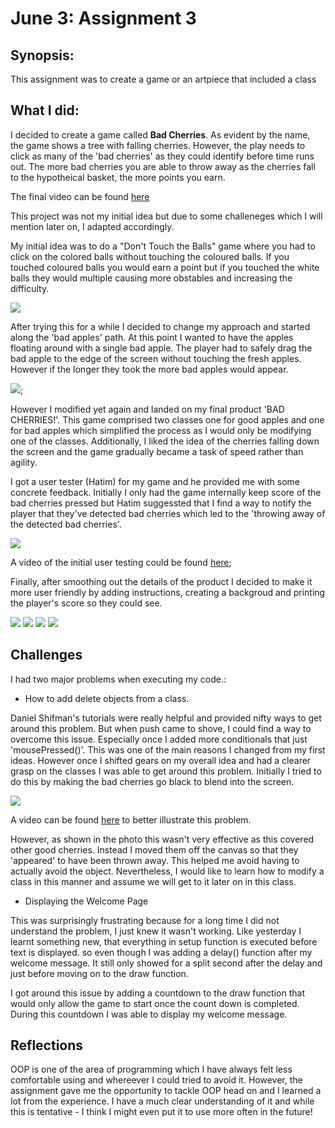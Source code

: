 # June 3: Assignment 3

## Synopsis:

This assignment was to create a game or an artpiece that included a class

## What I did:

I decided to create a game called **Bad Cherries**. As evident by the name, the game shows a tree with falling cherries. However, the play needs to click as many of the 'bad cherries' as they could identify before time runs out. The more bad cherries you are able to throw away as the cherries fall to the hypotheical basket, the more points you earn.

The final video can be found [here](https://youtu.be/D8ZnmaZfdIo)

This project was not my initial idea but due to some challeneges which I will mention later on, I adapted accordingly.

My initial idea was to do a "Don't Touch the Balls" game where you had to click on the colored balls without touching the coloured balls. If you touched coloured balls you would earn a point but if you touched the white balls they would multiple causing more obstables and increasing the difficulty.

![](sketch1.jpg)

After trying this for a while I decided to change my approach and started along the 'bad apples' path. At this point I wanted to have the apples floating around with a single bad apple. The player had to safely drag the bad apple to the edge of the screen without touching the fresh apples. However if the longer they took the more bad apples would appear. 

![](sketch2.jpg);

However I modified yet again and landed on my final product 'BAD CHERRIES!'. This game comprised two classes one for good apples and one for bad apples which simplified the process as I would only be modifying one of the classes. Additionally, I liked the idea of the cherries falling down the screen and the game gradually became a task of speed rather than agility.

I got a user tester (Hatim) for my game and he provided me with some concrete feedback. Initially I only had the game internally keep score of the bad cherries pressed but Hatim suggessted that I find a way to notify the player that they've detected bad cherries which led to the 'throwing away of the detected bad cherries'.

![](BlackCherries.png)

A video of the initial user testing could be found [here](https://youtu.be/bb-K_C7IJwo);

Finally, after smoothing out the details of the product I decided to make it more user friendly by adding instructions, creating a backgroud and printing the player's score so they could see.

![](badCherries1.png)
![](badCherries2.png)
![](badCherries3.png)
![](badCherries4.png)


## Challenges

I had two major problems when executing my code.:

- How to add delete objects from a class.
 
 Daniel Shifman's tutorials were really helpful and provided nifty ways to get around this problem. But when push came to shove, I could find a way to overcome this issue. Especially once I added more conditionals that just 'mousePressed()'. 
  This was one of the main reasons I changed from my first ideas. However once I shifted gears on my overall idea and had a clearer grasp on the classes I was able to get around this problem. Initially I tried to do this by making the bad cherries go black to blend into the screen.
 
![](BlackBadCherries.png)  

A video can be found [here](https://youtu.be/-2giJQRyiP4) to better illustrate this problem.
  
However, as shown in the photo this wasn't very effective as this covered other good cherries. Instead I moved them off the canvas so that they 'appeared' to have been thrown away. This helped me avoid having to actually avoid the object. Nevertheless, I would like to learn how to modify a class in this manner and assume we will get to it later on in this class.

- Displaying the Welcome Page
 
 This was surprisingly frustrating because for a long time I did not understand the problem, I just knew it wasn't working. Like yesterday I learnt something new, that everything in setup function is executed before text is displayed. so even though I was adding a delay() function after my welcome message. It still only showed for a split second after the delay and just before moving on to the draw  function.
 
 I got around this issue by adding a countdown to the draw function that would only allow the game to start once the count down is completed. During this countdown I was able to display my welcome message.
 
 ## Reflections
 
 OOP is one of the area of programming which I have always felt less comfortable using and whereever I could tried to avoid it. However, the assignment gave me the opportunity to tackle OOP head on and I learned a lot from the experience. I have a much clear understanding of it and while this is tentative - I think I might even put it to use more often in the future!

